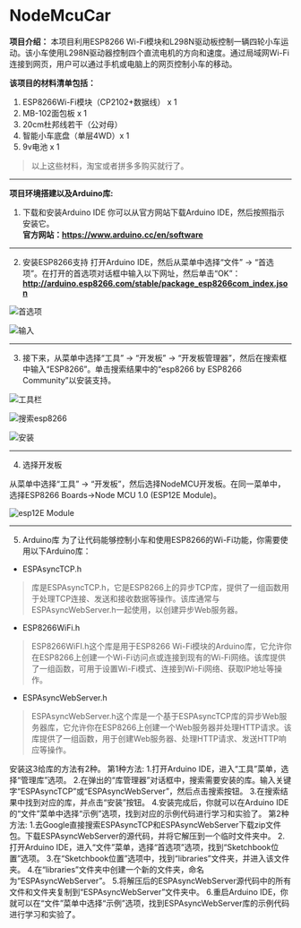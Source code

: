 # NodeMcuCar
**项目介绍：** 
本项目利用ESP8266 Wi-Fi模块和L298N驱动板控制一辆四轮小车运动。该小车使用L298N驱动器控制四个直流电机的方向和速度。通过局域网Wi-Fi连接到网页，用户可以通过手机或电脑上的网页控制小车的移动。

**该项目的材料清单包括：**
1.  ESP8266Wi-Fi模块（CP2102+数据线） x 1 
2.  MB-102面包板 x 1
3.  20cm杜邦线若干（公对母）
4.  智能小车底盘（单层4WD）x 1
5.  9v电池 x 1
> 以上这些材料，淘宝或者拼多多购买就行了。

------------
**项目环境搭建以及Arduino库:**
1. 下载和安装Arduino IDE
你可以从官方网站下载Arduino IDE，然后按照指示安装它。
</br>**官方网站：https://www.arduino.cc/en/software**

---

2. 安装ESP8266支持
打开Arduino IDE，然后从菜单中选择“文件” -> “首选项”。在打开的首选项对话框中输入以下网址，然后单击“OK”：
</br>**http://arduino.esp8266.com/stable/package_esp8266com_index.json**


![首选项](https://i0.wp.com/randomnerdtutorials.com/wp-content/uploads/2019/07/Install-ESP8266-Board-add-on-in-Arduino-IDE-open-preferences.png?w=197&quality=100&strip=all&ssl=1)


![输入](https://i0.wp.com/randomnerdtutorials.com/wp-content/uploads/2019/07/Install-ESP8266-Board-add-on-in-Arduino-IDE-enter-URL.png?w=722&quality=100&strip=all&ssl=1)

---

3.    接下来，从菜单中选择“工具” -> “开发板” -> “开发板管理器”，然后在搜索框中输入“ESP8266”。单击搜索结果中的“esp8266 by ESP8266 Community”以安装支持。


![工具栏](https://i0.wp.com/randomnerdtutorials.com/wp-content/uploads/2019/07/Install-ESP8266-Board-add-on-in-Arduino-IDE-open-boards-manager.png?w=671&quality=100&strip=all&ssl=1)

![搜索esp8266](https://i0.wp.com/randomnerdtutorials.com/wp-content/uploads/2019/07/Install-ESP8266-Board-add-on-in-Arduino-IDE-search-ESP8266.png?w=786&quality=100&strip=all&ssl=1)

![安装](https://i0.wp.com/randomnerdtutorials.com/wp-content/uploads/2019/07/ESP8266-Board-add-on-in-Arduino-IDE-installed.png?w=786&quality=100&strip=all&ssl=1)

---

4.    选择开发板

从菜单中选择“工具” -> “开发板”，然后选择NodeMCU开发板。在同一菜单中，选择ESP8266 Boards->Node MCU 1.0 (ESP12E Module)。

![esp12E Module](https://i0.wp.com/randomnerdtutorials.com/wp-content/uploads/2019/07/Install-ESP8266-Board-add-on-in-Arduino-IDE-select-board.png?w=669&quality=100&strip=all&ssl=1)

---

5.    Arduino库
为了让代码能够控制小车和使用ESP8266的Wi-Fi功能，你需要使用以下Arduino库：
* ESPAsyncTCP.h 
> 库是ESPAsyncTCP.h，它是ESP8266上的异步TCP库，提供了一组函数用于处理TCP连接、发送和接收数据等操作。该库通常与ESPAsyncWebServer.h一起使用，以创建异步Web服务器。
* ESP8266WiFi.h 
> ESP8266WiFI.h这个库是用于ESP8266 Wi-Fi模块的Arduino库，它允许你在ESP8266上创建一个Wi-Fi访问点或连接到现有的Wi-Fi网络。该库提供了一组函数，可用于设置Wi-Fi模式、连接到Wi-Fi网络、获取IP地址等操作。
* ESPAsyncWebServer.h
> ESPAsyncWebServer.h这个库是一个基于ESPAsyncTCP库的异步Web服务器库，它允许你在ESP8266上创建一个Web服务器并处理HTTP请求。该库提供了一组函数，用于创建Web服务器、处理HTTP请求、发送HTTP响应等操作。

安装这3给库的方法有2种。
第1种方法:
1.打开Arduino IDE，进入“工具”菜单，选择“管理库”选项。
2.在弹出的“库管理器”对话框中，搜索需要安装的库。输入关键字“ESPAsyncTCP”或“ESPAsyncWebServer”，然后点击搜索按钮。
3.在搜索结果中找到对应的库，并点击“安装”按钮。
4.安装完成后，你就可以在Arduino IDE的“文件”菜单中选择“示例”选项，找到对应的示例代码进行学习和实验了。
第2种方法:
1.去Google直接搜索ESPAsyncTCP和ESPAsyncWebServer下载zip文件包。下载ESPAsyncWebServer的源代码，并将它解压到一个临时文件夹中。
2.打开Arduino IDE，进入“文件”菜单，选择“首选项”选项，找到“Sketchbook位置”选项。
3.在“Sketchbook位置”选项中，找到“libraries”文件夹，并进入该文件夹。
4.在“libraries”文件夹中创建一个新的文件夹，命名为“ESPAsyncWebServer”。
5.将解压后的ESPAsyncWebServer源代码中的所有文件和文件夹复制到“ESPAsyncWebServer”文件夹中。
6.重启Arduino IDE，你就可以在“文件”菜单中选择“示例”选项，找到ESPAsyncWebServer库的示例代码进行学习和实验了。
